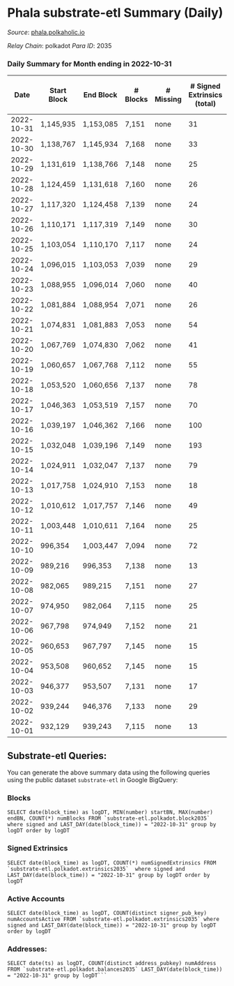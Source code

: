 # Phala substrate-etl Summary (Daily)

_Source_: [phala.polkaholic.io](https://phala.polkaholic.io)

*Relay Chain*: polkadot
*Para ID*: 2035



### Daily Summary for Month ending in 2022-10-31


| Date | Start Block | End Block | # Blocks | # Missing | # Signed Extrinsics (total) | # Active Accounts | # Addresses with Balances | # Events | # Transfers | # XCM Transfers In | # XCM Transfers Out |
| ---- | ----------- | --------- | -------- | --------- | --------------------------- | ----------------- | ------------------------- | -------- | ----------- | ------------------ | ------------------- |
| 2022-10-31 | 1,145,935 | 1,153,085 | 7,151 | none | 31 | 21 | 2,791 | 14,555 | 4 ($171.18) | 4 ($146.46) |   |
| 2022-10-30 | 1,138,767 | 1,145,934 | 7,168 | none | 33 | 23 | 2,788 | 14,612 | 6 ($377.01) | 3 ($23.77) |   |
| 2022-10-29 | 1,131,619 | 1,138,766 | 7,148 | none | 25 | 18 |  | 14,491 | 7 ($722.27) |   |   |
| 2022-10-28 | 1,124,459 | 1,131,618 | 7,160 | none | 26 | 17 |  | 14,542 | 10 ($1,314.25) | 4 ($627.06) |   |
| 2022-10-27 | 1,117,320 | 1,124,458 | 7,139 | none | 24 | 11 | 2,779 | 14,465 | 5 ($303.48) | 2 ($75.37) |   |
| 2022-10-26 | 1,110,171 | 1,117,319 | 7,149 | none | 30 | 20 | 2,776 | 14,566 | 6 ($457.50) | 3 ($61.15) |   |
| 2022-10-25 | 1,103,054 | 1,110,170 | 7,117 | none | 24 | 18 | 2,773 | 14,432 | 1 ($388.05) | 1 ($3.78) |   |
| 2022-10-24 | 1,096,015 | 1,103,053 | 7,039 | none | 29 | 21 | 2,772 | 14,313 | 8 ($1,102.56) | 3 ($64.89) |   |
| 2022-10-23 | 1,088,955 | 1,096,014 | 7,060 | none | 40 | 22 | 2,765 | 14,454 | 8 ($2,726.24) | 5 ($626.30) |   |
| 2022-10-22 | 1,081,884 | 1,088,954 | 7,071 | none | 26 | 15 |  | 14,334 | 5 ($552.38) | 1 ($34.47) |   |
| 2022-10-21 | 1,074,831 | 1,081,883 | 7,053 | none | 54 | 30 | 2,760 | 14,617 | 14 ($2,754.72) | 10 ($1,183.63) |   |
| 2022-10-20 | 1,067,769 | 1,074,830 | 7,062 | none | 41 | 21 |  | 14,529 | 6 ($1,110.96) | 7 ($244.07) |   |
| 2022-10-19 | 1,060,657 | 1,067,768 | 7,112 | none | 55 | 24 |  | 14,661 | 10 ($1,307.58) | 4 ($278.73) |   |
| 2022-10-18 | 1,053,520 | 1,060,656 | 7,137 | none | 78 | 40 | 2,749 | 14,905 | 20 ($5,449.79) | 5 ($1,246.74) |   |
| 2022-10-17 | 1,046,363 | 1,053,519 | 7,157 | none | 70 | 39 |  | 14,935 | 20 ($5,456.39) | 10 ($1,857.08) |   |
| 2022-10-16 | 1,039,197 | 1,046,362 | 7,166 | none | 100 | 60 | 2,734 | 15,050 | 43 ($15,471.26) | 3 ($1,366.63) |   |
| 2022-10-15 | 1,032,048 | 1,039,196 | 7,149 | none | 193 | 88 | 2,718 | 16,014 | 74 ($13,532.58) | 38 ($9,032.65) |   |
| 2022-10-14 | 1,024,911 | 1,032,047 | 7,137 | none | 79 | 32 | 2,665 | 15,028 | 15 ($3,127.40) | 20 ($3,790.78) |   |
| 2022-10-13 | 1,017,758 | 1,024,910 | 7,153 | none | 18 | 7 |  | 14,490 | 2 ($50.40) | 4 ($0.61) |   |
| 2022-10-12 | 1,010,612 | 1,017,757 | 7,146 | none | 49 | 23 | 2,655 | 14,731 | 7 ($73,827.63) | 4 ($0.56) |   |
| 2022-10-11 | 1,003,448 | 1,010,611 | 7,164 | none | 25 | 15 | 2,655 | 14,590 | 6 ($3,020.90) | 8 ($375.28) |   |
| 2022-10-10 | 996,354 | 1,003,447 | 7,094 | none | 72 | 18 | 2,651 | 14,949 | 6 ($2,602.45) | 8 ($1.05) |   |
| 2022-10-09 | 989,216 | 996,353 | 7,138 | none | 13 | 6 | 2,646 | 14,405 | 1 ($0.86) | 1 ($9.54) |   |
| 2022-10-08 | 982,065 | 989,215 | 7,151 | none | 27 | 14 | 2,645 | 14,503 | 3 ($908.40) | 1 ($0.028) |   |
| 2022-10-07 | 974,950 | 982,064 | 7,115 | none | 25 | 14 | 2,645 | 14,431 | 1 ($7.40) | 1 ($0.088) |   |
| 2022-10-06 | 967,798 | 974,949 | 7,152 | none | 21 | 9 | 2,642 | 14,545 | 2 ($1,902.80) | 6 ($0.46) |   |
| 2022-10-05 | 960,653 | 967,797 | 7,145 | none | 15 | 12 | 2,641 | 14,424 | 5 ($1,915.67) | 1 ($0.089) |   |
| 2022-10-04 | 953,508 | 960,652 | 7,145 | none | 15 | 11 | 2,638 | 14,439 |   | 2 ($0.36) |   |
| 2022-10-03 | 946,377 | 953,507 | 7,131 | none | 17 | 8 |  | 14,444 | 2 ($444.45) | 4 ($2.82) |   |
| 2022-10-02 | 939,244 | 946,376 | 7,133 | none | 29 | 13 |  | 14,543 | 9 ($1,898.53) | 5 ($443.19) |   |
| 2022-10-01 | 932,129 | 939,243 | 7,115 | none | 13 | 9 |  | 14,320 |   |   |   |

## Substrate-etl Queries:
You can generate the above summary data using the following queries using the public dataset `substrate-etl` in Google BigQuery:


### Blocks
```
SELECT date(block_time) as logDT, MIN(number) startBN, MAX(number) endBN, COUNT(*) numBlocks FROM `substrate-etl.polkadot.block2035`  where signed and LAST_DAY(date(block_time)) = "2022-10-31" group by logDT order by logDT
```


### Signed Extrinsics
```
SELECT date(block_time) as logDT, COUNT(*) numSignedExtrinsics FROM `substrate-etl.polkadot.extrinsics2035`  where signed and LAST_DAY(date(block_time)) = "2022-10-31" group by logDT order by logDT
```


### Active Accounts
```
SELECT date(block_time) as logDT, COUNT(distinct signer_pub_key) numAccountsActive FROM `substrate-etl.polkadot.extrinsics2035` where signed and LAST_DAY(date(block_time)) = "2022-10-31" group by logDT order by logDT
```


### Addresses:
```
SELECT date(ts) as logDT, COUNT(distinct address_pubkey) numAddress FROM `substrate-etl.polkadot.balances2035` LAST_DAY(date(block_time)) = "2022-10-31" group by logDT```

